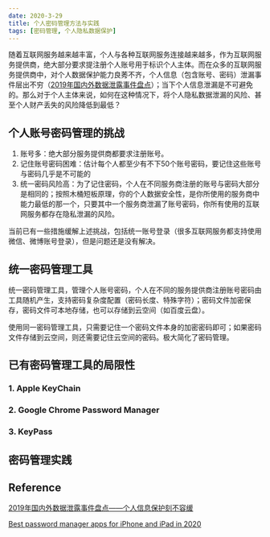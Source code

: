 ```yaml
---
date: 2020-3-29
title: 个人密码管理方法与实践
tags: [密码管理, 个人隐私数据保护]
---
```


随着互联网服务越来越丰富，个人与各种互联网服务连接越来越多，作为互联网服务提供商，绝大部分要求提注册个人账号用于标识个人主体。而在众多的互联网服务提供商中，对个人数据保护能力良莠不齐，个人信息（包含账号、密码）泄漏事件层出不穷（[2019年国内外数据泄露事件盘点](https://www.freebuf.com/column/225216.html)）；当下个人信息泄漏是不可避免的。那么对于个人主体来说，如何在这种情况下，将个人隐私数据泄漏的风险、甚至个人财产丢失的风险降低到最低？

## 个人账号密码管理的挑战

1. 账号多：绝大部分服务提供商都要求注册账号。
2. 记住账号密码困难：估计每个人都至少有不下50个账号密码，要记住这些账号与密码几乎是不可能的
3. 统一密码风险高：为了记住密码，个人在不同服务商注册的账号与密码大部分是相同的；按照木桶短板原理，你的个人数据安全性，是你所使用的服务商中能力最低的那一个，只要其中一个服务商泄漏了账号密码，你所有使用的互联网服务都存在隐私泄漏的风险。

当前已有一些措施缓解上述挑战，包括统一账号登录（很多互联网服务都支持使用微信、微博账号登录），但是问题还是没有解决。

## 统一密码管理工具

统一密码管理工具，管理个人账号密码，个人在不同的服务提供商注册账号密码由工具随机产生，支持密码复杂度配置（密码长度、特殊字符）；密码文件加密保存，密码文件可本地存储，也可以存储到云空间（如百度云盘）。

使用同一密码管理工具，只需要记住一个密码文件本身的加密密码即可；如果密码文件存储到云空间，则还需要记住云空间的密码。极大简化了密码管理。

## 已有密码管理工具的局限性

### 1. Apple KeyChain

### 2. Google Chrome Password Manager

### 3. KeyPass

## 密码管理实践

## Reference

[2019年国内外数据泄露事件盘点——个人信息保护刻不容缓](https://www.freebuf.com/column/225216.html)

[Best password manager apps for iPhone and iPad in 2020](https://www.imore.com/best-password-manager-apps-iphone)